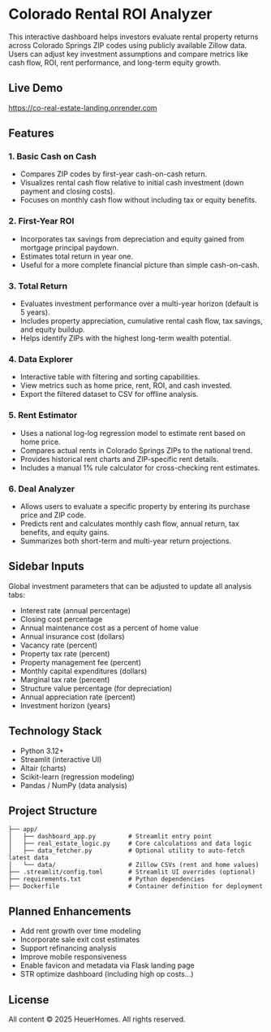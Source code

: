 # Colorado Rental ROI Analyzer

This interactive dashboard helps investors evaluate rental property returns across Colorado Springs ZIP codes using publicly available Zillow data. Users can adjust key investment assumptions and compare metrics like cash flow, ROI, rent performance, and long-term equity growth.

## Live Demo

https://co-real-estate-landing.onrender.com


## Features

### 1. Basic Cash on Cash

* Compares ZIP codes by first-year cash-on-cash return.
* Visualizes rental cash flow relative to initial cash investment (down payment and closing costs).
* Focuses on monthly cash flow without including tax or equity benefits.

### 2. First-Year ROI

* Incorporates tax savings from depreciation and equity gained from mortgage principal paydown.
* Estimates total return in year one.
* Useful for a more complete financial picture than simple cash-on-cash.

### 3. Total Return

* Evaluates investment performance over a multi-year horizon (default is 5 years).
* Includes property appreciation, cumulative rental cash flow, tax savings, and equity buildup.
* Helps identify ZIPs with the highest long-term wealth potential.

### 4. Data Explorer

* Interactive table with filtering and sorting capabilities.
* View metrics such as home price, rent, ROI, and cash invested.
* Export the filtered dataset to CSV for offline analysis.

### 5. Rent Estimator

* Uses a national log-log regression model to estimate rent based on home price.
* Compares actual rents in Colorado Springs ZIPs to the national trend.
* Provides historical rent charts and ZIP-specific rent details.
* Includes a manual 1% rule calculator for cross-checking rent estimates.

### 6. Deal Analyzer

* Allows users to evaluate a specific property by entering its purchase price and ZIP code.
* Predicts rent and calculates monthly cash flow, annual return, tax benefits, and equity gains.
* Summarizes both short-term and multi-year return projections.

## Sidebar Inputs

Global investment parameters that can be adjusted to update all analysis tabs:

* Interest rate (annual percentage)
* Closing cost percentage
* Annual maintenance cost as a percent of home value
* Annual insurance cost (dollars)
* Vacancy rate (percent)
* Property tax rate (percent)
* Property management fee (percent)
* Monthly capital expenditures (dollars)
* Marginal tax rate (percent)
* Structure value percentage (for depreciation)
* Annual appreciation rate (percent)
* Investment horizon (years)

## Technology Stack

* Python 3.12+
* Streamlit (interactive UI)
* Altair (charts)
* Scikit-learn (regression modeling)
* Pandas / NumPy (data analysis)

## Project Structure

```
├── app/
│   ├── dashboard_app.py         # Streamlit entry point
│   ├── real_estate_logic.py     # Core calculations and data logic
│   ├── data_fetcher.py          # Optional utility to auto-fetch latest data
│   └── data/                    # Zillow CSVs (rent and home values)
├── .streamlit/config.toml       # Streamlit UI overrides (optional)
├── requirements.txt             # Python dependencies
├── Dockerfile                   # Container definition for deployment
```

## Planned Enhancements

* Add rent growth over time modeling
* Incorporate sale exit cost estimates
* Support refinancing analysis
* Improve mobile responsiveness
* Enable favicon and metadata via Flask landing page
* STR optimize dashboard (including high op costs...)

## License

All content © 2025 HeuerHomes. All rights reserved.
